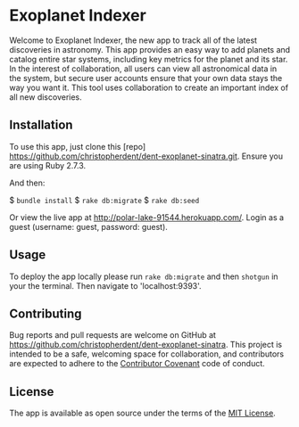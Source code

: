 # Exoplanet Indexer

Welcome to Exoplanet Indexer, the new app to track all of the latest discoveries in astronomy.  This app provides an easy way to add planets and catalog entire star systems, including key metrics for the planet and its star.  In the interest of collaboration, all users can view all astronomical data in the system, but secure user accounts ensure that your own data stays the way you want it.  This tool uses collaboration to create an important index of all new discoveries.  

## Installation

To use this app, just clone this [repo] https://github.com/christopherdent/dent-exoplanet-sinatra.git.  Ensure you are using Ruby 2.7.3.  

And then:

$ `bundle install`
$ `rake db:migrate`
$ `rake db:seed`

Or view the live app at http://polar-lake-91544.herokuapp.com/.  Login as a guest (username: guest, password: guest).

## Usage

To deploy the app locally please run `rake db:migrate` and then `shotgun` in your the terminal.  Then navigate to 'localhost:9393'.  

## Contributing

Bug reports and pull requests are welcome on GitHub at https://github.com/christopherdent/dent-exoplanet-sinatra. This project is intended to be a safe, welcoming space for collaboration, and contributors are expected to adhere to the [Contributor Covenant](http://contributor-covenant.org) code of conduct.

## License

The app is available as open source under the terms of the [MIT License](http://opensource.org/licenses/MIT).
